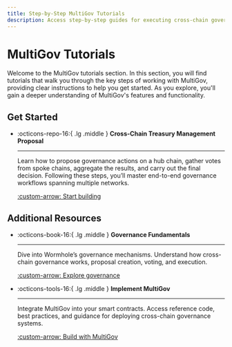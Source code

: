 ```yaml
---
title: Step-by-Step MultiGov Tutorials
description: Access step-by-step guides for executing cross-chain governance actions, including treasury management proposals with MultiGov and Wormhole.
---
```


# MultiGov Tutorials

Welcome to the MultiGov tutorials section. In this section, you will find tutorials that walk you through the key steps of working with MultiGov, providing clear instructions to help you get started. As you explore, you'll gain a deeper understanding of MultiGov's features and functionality.

## Get Started

<div class="grid cards" markdown>

-   :octicons-repo-16:{ .lg .middle } **Cross-Chain Treasury Management Proposal**

    ---

    Learn how to propose governance actions on a hub chain, gather votes from spoke chains, aggregate the results, and carry out the final decision. Following these steps, you’ll master end-to-end governance workflows spanning multiple networks.

    [:custom-arrow: Start building](/docs/tutorials/by-product/multigov/treasury-proposal/)

</div>

## Additional Resources

<div class="grid cards" markdown>

-   :octicons-book-16:{ .lg .middle } **Governance Fundamentals**

    ---

    Dive into Wormhole’s governance mechanisms. Understand how cross-chain governance works, proposal creation, voting, and execution.

    [:custom-arrow: Explore governance](/docs/learn/governance/)

-   :octicons-tools-16:{ .lg .middle } **Implement MultiGov**

    ---

    Integrate MultiGov into your smart contracts. Access reference code, best practices, and guidance for deploying cross-chain governance systems.


    [:custom-arrow: Build with MultiGov](/docs/build/contract-integrations/multigov/)

</div>
